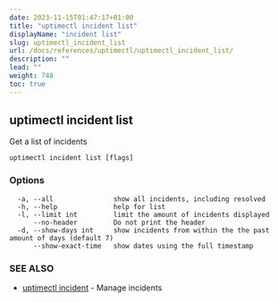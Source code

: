 ```yaml
---
date: 2023-11-15T01:47:17+01:00
title: "uptimectl incident list"
displayName: "incident list"
slug: uptimectl_incident_list
url: /docs/references/uptimectl/uptimectl_incident_list/
description: ""
lead: ""
weight: 748
toc: true
---
```

## uptimectl incident list

Get a list of incidents

```
uptimectl incident list [flags]
```

### Options

```
  -a, --all               show all incidents, including resolved
  -h, --help              help for list
  -l, --limit int         limit the amount of incidents displayed
      --no-header         Do not print the header
  -d, --show-days int     show incidents from within the the past amount of days (default 7)
      --show-exact-time   show dates using the full timestamp
```

### SEE ALSO

* [uptimectl incident](/docs/references/uptimectl/uptimectl_incident/)	 - Manage incidents

